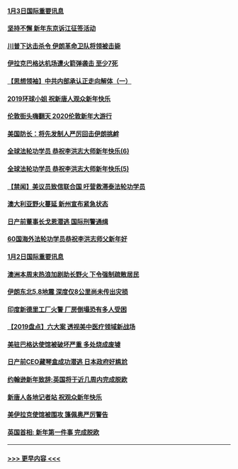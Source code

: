 #### [1月3日国际重要讯息](../pages/prog202/a102744301.md?t=01032222) 
#### [坚持不懈 新年东京诉江征签活动](../pages/prog202/a102744303.md?t=01032222) 
#### [川普下达击杀令 伊朗革命卫队将领被击毙](../pages/prog202/a102741911.md?t=01032222) 
#### [伊拉克巴格达机场遭火箭弹袭击 至少7死](../pages/prog202/a102744115.md?t=01032222) 
#### [【思想领袖】中共内部承认正走向解体（一）](../pages/prog202/a102744097.md?t=01032222) 
#### [2019环球小姐 祝新唐人观众新年快乐](../pages/prog202/a102744043.md?t=01032222) 
#### [伦敦街头嗨翻天 2020伦敦新年大游行](../pages/prog202/a102743925.md?t=01032222) 
#### [美国防长：将先发制人严厉回击伊朗挑衅](../pages/prog202/a102743930.md?t=01032222) 
#### [全球法轮功学员 恭祝李洪志大师新年快乐(6)](../pages/prog202/a102743899.md?t=01032222) 
#### [全球法轮功学员 恭祝李洪志大师新年快乐(5)](../pages/prog202/a102743766.md?t=01032222) 
#### [【禁闻】美议员致信联合国 吁营救滞泰法轮功学员](../pages/prog202/a102743781.md?t=01032222) 
#### [澳大利亚野火蔓延 新州宣布紧急状态](../pages/prog202/a102743681.md?t=01032222) 
#### [日产前董事长戈恩潜逃 国际刑警通缉](../pages/prog202/a102743676.md?t=01032222) 
#### [60国海外法轮功学员恭祝李洪志师父新年好](../pages/prog202/a102743628.md?t=01032222) 
#### [1月2日国际重要讯息](../pages/prog202/a102743488.md?t=01032222) 
#### [澳洲本周末热浪加剧助长野火 下令强制疏散居民](../pages/prog202/a102743421.md?t=01032222) 
#### [伊朗东北5.8地震 深度仅8公里尚未传出灾损](../pages/prog202/a102743396.md?t=01032222) 
#### [印度新德里工厂火警 厂房倒塌恐有多人受困](../pages/prog202/a102743386.md?t=01032222) 
#### [【2019盘点】六大案 透视美中医疗领域新战场](../pages/prog202/a102743227.md?t=01032222) 
#### [美驻巴格达使馆被破坏严重 多处烧成废墟](../pages/prog202/a102743244.md?t=01032222) 
#### [日产前CEO藏琴盒成功潜逃 日本政府好尴尬](../pages/prog202/a102742937.md?t=01032222) 
#### [约翰逊新年致辞:英国将于近几周内完成脱欧](../pages/prog202/a102742956.md?t=01032222) 
#### [新唐人各地记者站 祝观众新年快乐](../pages/prog202/a102742785.md?t=01032222) 
#### [美伊拉克使馆被围攻 篷佩奥严厉警告](../pages/prog202/a102742994.md?t=01032222) 
#### [英国首相: 新年第一件事 完成脱欧](../pages/prog202/a102742907.md?t=01032222) 

----
#### [ >>> 更早内容 <<< ](../indexes/prog202-earlier.md)

